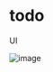 # todo
UI

![image](https://github.com/21s144/todo/assets/137790542/3895ecdc-36bc-45d7-b83f-cfae3c58a6a7)
